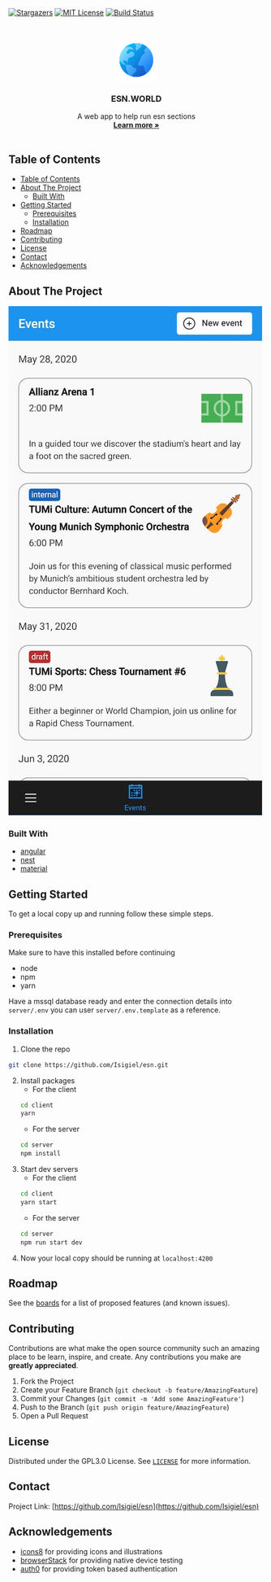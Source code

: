 <!--
*** Thanks for checking out this README Template. If you have a suggestion that would
*** make this better, please fork the repo and create a pull request or simply open
*** an issue with the tag "enhancement".
*** Thanks again! Now go create something AMAZING! :D
***
***
***
*** To avoid retyping too much info. Do a search and replace for the following:
*** github_username, repo, twitter_handle, email
-->





<!-- PROJECT SHIELDS -->
<!--
*** I'm using markdown "reference style" links for readability.
*** Reference links are enclosed in brackets [ ] instead of parentheses ( ).
*** See the bottom of this document for the declaration of the reference variables
*** for contributors-url, forks-url, etc. This is an optional, concise syntax you may use.
*** https://www.markdownguide.org/basic-syntax/#reference-style-links
-->
<!-- [![Contributors][contributors-shield]][contributors-url] -->
<!-- [![Forks][forks-shield]][forks-url] -->
[![Stargazers][stars-shield]][stars-url]
[![MIT License][license-shield]][license-url]
[![Build Status][build-shield-2]][build-url]

<!-- [![Issues][issues-shield]][issues-url] -->
<!-- [![LinkedIn][linkedin-shield]][linkedin-url] -->



<!-- PROJECT LOGO -->
<br />
<p align="center">
  <a href="https://github.com/Isigiel/esn">
    <img src="_github/images/logo.svg" alt="Logo" width="80" height="80">
  </a>

  <h3 align="center">ESN.WORLD</h3>

  <p align="center">
    A web app to help run esn sections
    <br />
    <a href="https://dev.azure.com/isigiel/esn.world"><strong>Learn more »</strong></a>
    <br />
    <br />
    <!-- <a href="https://github.com/Isigiel/esn">View Demo</a>
    ·
    <a href="https://github.com/Isigiel/esn/issues">Report Bug</a>
    ·
    <a href="https://github.com/Isigiel/esn/issues">Request Feature</a> -->
  </p>
</p>



<!-- TABLE OF CONTENTS -->
## Table of Contents


- [Table of Contents](#table-of-contents)
- [About The Project](#about-the-project)
  - [Built With](#built-with)
- [Getting Started](#getting-started)
  - [Prerequisites](#prerequisites)
  - [Installation](#installation)
- [Roadmap](#roadmap)
- [Contributing](#contributing)
- [License](#license)
- [Contact](#contact)
- [Acknowledgements](#acknowledgements)



<!-- ABOUT THE PROJECT -->
## About The Project

[![ESN.WORLD Screen Shot][product-screenshot]](https://dev.azure.com/isigiel/esn.world)


### Built With

* [angular](https://angular.io/)
* [nest](https://nestjs.com/)
* [material](https://material.angular.io/)



<!-- GETTING STARTED -->
## Getting Started

To get a local copy up and running follow these simple steps.

### Prerequisites

Make sure to have this installed before continuing
* node
* npm
* yarn

Have a mssql database ready and enter the connection details into `server/.env` you can user `server/.env.template` as a reference.

### Installation
 
1. Clone the repo
  ```sh
  git clone https://github.com/Isigiel/esn.git
  ```
2. Install packages
   * For the client
    ```sh
    cd client
    yarn
    ```
   * For the server
    ```sh
    cd server
    npm install
    ```
3. Start dev servers
   * For the client
    ```sh
    cd client
    yarn start
    ```
   * For the server
    ```sh
    cd server
    npm run start dev
    ```
4. Now your local copy should be running at `localhost:4200`



<!-- USAGE EXAMPLES -->
<!-- ## Usage

Use this space to show useful examples of how a project can be used. Additional screenshots, code examples and demos work well in this space. You may also link to more resources.

_For more examples, please refer to the [Documentation](https://example.com)_ -->



<!-- ROADMAP -->
## Roadmap

See the [boards](https://dev.azure.com/isigiel/esn.world/_backlogs/backlog/esn.world%20Team/Features/) for a list of proposed features (and known issues).



<!-- CONTRIBUTING -->
## Contributing

Contributions are what make the open source community such an amazing place to be learn, inspire, and create. Any contributions you make are **greatly appreciated**.

1. Fork the Project
2. Create your Feature Branch (`git checkout -b feature/AmazingFeature`)
3. Commit your Changes (`git commit -m 'Add some AmazingFeature'`)
4. Push to the Branch (`git push origin feature/AmazingFeature`)
5. Open a Pull Request



<!-- LICENSE -->
## License

Distributed under the GPL3.0 License. See [`LICENSE`](https://github.com/Isigiel/esn/blob/master/LICENSE.txt) for more information.



<!-- CONTACT -->
## Contact

<!-- Your Name - [@twitter_handle](https://twitter.com/twitter_handle) - email -->

Project Link: [https://github.com/Isigiel/esn](https://github.com/Isigiel/esn)



<!-- ACKNOWLEDGEMENTS -->
## Acknowledgements

* [icons8](https://icons8.com/) for providing icons and illustrations
* [browserStack](https://www.browserstack.com/) for providing native device testing
* [auth0](https://auth0.com/?utm_source=oss&utm_medium=gp&utm_campaign=oss) for providing token based authentication





<!-- MARKDOWN LINKS & IMAGES -->
<!-- https://www.markdownguide.org/basic-syntax/#reference-style-links -->
[contributors-shield]: https://img.shields.io/github/contributors/Isigiel/esn.svg?style=for-the-badge
[contributors-url]: https://github.com/Isigiel/esn/graphs/contributors
[forks-shield]: https://img.shields.io/github/forks/Isigiel/esn.svg?style=for-the-badge
[forks-url]: https://github.com/Isigiel/esn/network/members
[stars-shield]: https://img.shields.io/github/stars/Isigiel/esn.svg?style=for-the-badge
[stars-url]: https://github.com/Isigiel/esn/stargazers
[issues-shield]: https://img.shields.io/github/issues/Isigiel/esn.svg?style=for-the-badge
[issues-url]: https://github.com/Isigiel/esn/issues
[license-shield]: https://img.shields.io/github/license/Isigiel/esn.svg?style=for-the-badge
[license-url]: https://github.com/Isigiel/esn/blob/master/LICENSE.txt
[linkedin-shield]: https://img.shields.io/badge/-LinkedIn-black.svg?style=for-the-badge&logo=linkedin&colorB=555
[linkedin-url]: https://www.linkedin.com/in/heddendorp/
[build-shield]: https://dev.azure.com/isigiel/tumi/_apis/build/status/Isigiel.esn?branchName=master
[build-shield-2]: https://img.shields.io/azure-devops/build/isigiel/esn.world/9?style=for-the-badge
[build-url]: https://dev.azure.com/isigiel/esn.world/_build?definitionId=9&_a=summary
[product-screenshot]: _github/images/screenshot.jpg